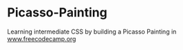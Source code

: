 # Picasso-Painting
Learning intermediate CSS by building a Picasso Painting in www.freecodecamp.org
